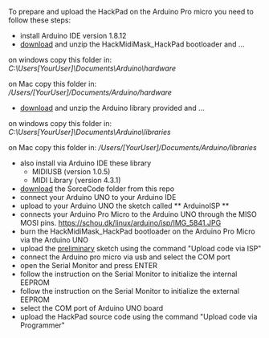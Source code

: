 To prepare and upload the HackPad on the Arduino Pro micro you need to follow these steps:

- install Arduino IDE version 1.8.12
- [download](https://github.com/TeraJaQ/HackPad/blob/98fc1aba79c6c5eab6331f7ece1e48f16bbd9735/Arduino_tools/HackMidiMask_HackPad.zip) and unzip the HackMidiMask_HackPad bootloader and ...

on windows copy this folder in:
*C:\Users\[YourUser]\Documents\Arduino\hardware*

on Mac copy this folder in:
*/Users/[YourUser]/Documents/Arduino/hardware*

- [download](https://github.com/TeraJaQ/HackPad/blob/3e7e7be7058b5257141bf90c8c767acaf4840632/Arduino_tools/Libraries.zip) and unzip the Arduino library provided and ...

on windows copy this folder in: 
*C:\Users\[YourUser]\Documents\Arduino\libraries*

on Mac copy this folder in: 
*/Users/[YourUser]/Documents/Arduino/libraries*

- also install via Arduino IDE these library
	- MIDIUSB (version 1.0.5)
	- MIDI Library (version 4.3.1)
- [download](https://github.com/TeraJaQ/HackPad/tree/9d158dc6037a3cd8bcff9365b540cf754480ba56/Arduino_tools/Source%20code) the SorceCode folder from this repo
- connect your Arduino UNO to your Arduino IDE
- upload to your Arduino UNO the sketch called ** ArduinoISP **
- connects your Arduino Pro Micro to the Arduino UNO through the MISO MOSI pins.
  https://schou.dk/linux/arduino/isp/IMG_5841.JPG
- burn the HackMidiMask_HackPad bootloader on the Arduino Pro Micro via the Arduino UNO 
- upload the [preliminary](https://github.com/TeraJaQ/HackPad/tree/855d2052dcc0c273327fdbb76474b73e08c6ae10/Arduino_tools/Source%20code/EEPROM_init) sketch using the command "Upload code via ISP"
- connect the Arduino pro micro via usb and select the COM port 
- open the Serial Monitor and press ENTER
- follow the instruction on the Serial Monitor to initialize the internal EEPROM
- follow the instruction on the Serial Monitor to initialize the external EEPROM
- select the COM port of Arduino UNO board
- upload the HackPad source code using the command "Upload code via Programmer"

